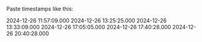 Paste timestamps like this:

2024-12-26 11:57:09.000
2024-12-26 13:25:25.000
2024-12-26 13:33:09.000
2024-12-26 17:05:05.000
2024-12-26 17:40:28.000
2024-12-26 20:40:28.000
